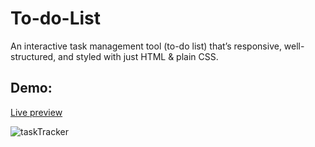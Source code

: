# To-do-List
An interactive task management tool (to-do list) that’s responsive, well-structured, and styled with just HTML &amp; plain CSS.

## Demo:
[Live preview](https://endearing-begonia-1fd9ae.netlify.app/)

![taskTracker](https://github.com/jrukundo256/To-do-List/assets/26680535/e22c63d9-5630-4f3b-b667-c6cd0796528d)
